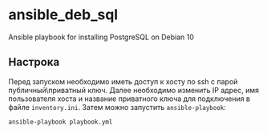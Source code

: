 # ansible_deb_sql
Ansible playbook for installing PostgreSQL on Debian 10
## Настрока
Перед запуском необходимо иметь доступ к хосту по ssh с парой публичный\приватный ключ.
Далее необходимо изменить IP адрес, имя пользователя хоста и название приватного ключа для подключения в файле `inventory.ini`.
Затем можно запустить `ansible-playbook`:
```
ansible-playbook playbook.yml
```
